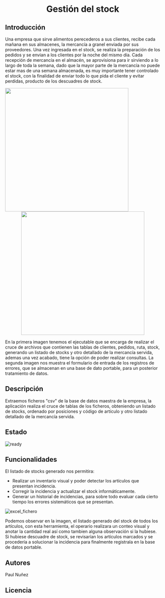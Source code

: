 # <h1 align="center"> Gestión del stock </h1>

## Introducción

Una empresa que sirve alimentos perecederos a sus clientes, recibe cada mañana en sus almacenes, la mercancía a granel enviada por sus proveedores. Una vez ingresada en el stock, se realiza la preparación de los pedidos y se envian a los clientes por la noche del mismo día.
Cada recepción de mercancía en el almacén, se aprovisiona para ir sirviendo a lo largo de toda la semana, dado que la mayor parte de la mercancía no puede estar mas de una semana almacenada, es muy importante tener controlado el stock, con la finalidad de enviar todo lo que pida el cliente y evitar perdidas, producto de los descuadres de stock.

<img align="left" width="400" height="400" src="https://github.com/Paul243654/Inventario/assets/112754073/c9e3c0c5-e10f-4881-b360-08387d635cf8">

<p align="center">
  <img width="400" height="400" src="https://github.com/Paul243654/Inventario/assets/112754073/feed961d-909c-4eed-9816-7a5b107ce92f">   
</p>


En la primera imagen tenemos el ejecutable que se encarga de realizar el cruce de archivos que contienen las tablas de clientes, pedidos, ruta, stock, generando un listado de stocks y otro detallado de la mercancía servida, ademas una vez acabado, tiene la opción de poder realizar consultas.
La segunda imagen nos muestra el formulario de entrada de los registros de errores, que se almacenan en una base de dato portable, para un posterior tratamiento de datos.


## Descripción

Extraemos ficheros "csv" de la base de datos maestra de la empresa, la aplicación realiza el cruce de tablas de los ficheros, obteniendo un listado de stocks, ordenado por posiciones y código de artículo y otro listado detallado de la mercancía servida.

## Estado

![ready](https://github.com/Paul243654/Inventario/assets/112754073/5c545ff9-e225-48bb-9cbb-b6ad6300ea7f)


## Funcionalidades

El listado de stocks generado nos permitira:
- Realizar un inventario visual y poder detectar los artículos que presentan incidencia.
- Corregir la incidencia y actualizar el stock informáticamente.
- Generar un historial de incidencias, para sobre todo evaluar cada cierto tiempo los errores sistemáticos que se presentan.
  


![excel_fichero](https://github.com/Paul243654/Inventario/assets/112754073/055bf3cf-a77e-424e-b45a-d39e0c2daaf5)


Podemos observar en la imagen, el listado generado del stock de todos los artículos, con esta herramienta, el operario realizara un conteo visual y anotar la cantidad real así como tambien alguna observación si la hubiese.
Si hubiese descuadre de stock, se revisarían los artículos marcados y se procedería a solucionar la incidencia para finalmente registrala en la base de datos portable.


## Autores

Paul Nuñez

## Licencia
